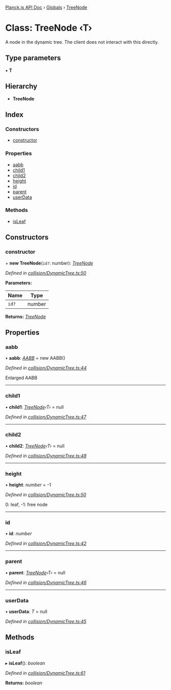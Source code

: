 [Planck.js API Doc](../README.md) › [Globals](../globals.md) › [TreeNode](treenode.md)

# Class: TreeNode ‹**T**›

A node in the dynamic tree. The client does not interact with this directly.

## Type parameters

▪ **T**

## Hierarchy

* **TreeNode**

## Index

### Constructors

* [constructor](treenode.md#constructor)

### Properties

* [aabb](treenode.md#aabb)
* [child1](treenode.md#child1)
* [child2](treenode.md#child2)
* [height](treenode.md#height)
* [id](treenode.md#id)
* [parent](treenode.md#parent)
* [userData](treenode.md#userdata)

### Methods

* [isLeaf](treenode.md#isleaf)

## Constructors

###  constructor

\+ **new TreeNode**(`id?`: number): *[TreeNode](treenode.md)*

*Defined in [collision/DynamicTree.ts:50](https://github.com/shakiba/planck.js/blob/1bc1208/src/collision/DynamicTree.ts#L50)*

**Parameters:**

Name | Type |
------ | ------ |
`id?` | number |

**Returns:** *[TreeNode](treenode.md)*

## Properties

###  aabb

• **aabb**: *[AABB](aabb.md)* = new AABB()

*Defined in [collision/DynamicTree.ts:44](https://github.com/shakiba/planck.js/blob/1bc1208/src/collision/DynamicTree.ts#L44)*

Enlarged AABB

___

###  child1

• **child1**: *[TreeNode](treenode.md)‹T›* = null

*Defined in [collision/DynamicTree.ts:47](https://github.com/shakiba/planck.js/blob/1bc1208/src/collision/DynamicTree.ts#L47)*

___

###  child2

• **child2**: *[TreeNode](treenode.md)‹T›* = null

*Defined in [collision/DynamicTree.ts:48](https://github.com/shakiba/planck.js/blob/1bc1208/src/collision/DynamicTree.ts#L48)*

___

###  height

• **height**: *number* = -1

*Defined in [collision/DynamicTree.ts:50](https://github.com/shakiba/planck.js/blob/1bc1208/src/collision/DynamicTree.ts#L50)*

0: leaf, -1: free node

___

###  id

• **id**: *number*

*Defined in [collision/DynamicTree.ts:42](https://github.com/shakiba/planck.js/blob/1bc1208/src/collision/DynamicTree.ts#L42)*

___

###  parent

• **parent**: *[TreeNode](treenode.md)‹T›* = null

*Defined in [collision/DynamicTree.ts:46](https://github.com/shakiba/planck.js/blob/1bc1208/src/collision/DynamicTree.ts#L46)*

___

###  userData

• **userData**: *T* = null

*Defined in [collision/DynamicTree.ts:45](https://github.com/shakiba/planck.js/blob/1bc1208/src/collision/DynamicTree.ts#L45)*

## Methods

###  isLeaf

▸ **isLeaf**(): *boolean*

*Defined in [collision/DynamicTree.ts:61](https://github.com/shakiba/planck.js/blob/1bc1208/src/collision/DynamicTree.ts#L61)*

**Returns:** *boolean*
